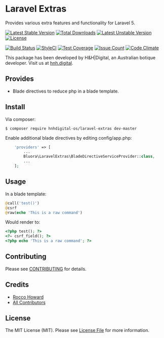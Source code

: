 # Laravel Extras

Provides various extra features and functionality for Laravel 5.

[![Latest Stable Version](https://poser.pugx.org/hnhdigital-os/laravel-extras/v/stable.svg)](https://packagist.org/packages/hnhdigital-os/laravel-extras) [![Total Downloads](https://poser.pugx.org/hnhdigital-os/laravel-extras/downloads.svg)](https://packagist.org/packages/hnhdigital-os/laravel-extras) [![Latest Unstable Version](https://poser.pugx.org/hnhdigital-os/laravel-extras/v/unstable.svg)](https://packagist.org/packages/hnhdigital-os/laravel-extras) [![License](https://poser.pugx.org/hnhdigital-os/laravel-extras/license.svg)](https://packagist.org/packages/hnhdigital-os/laravel-extras)

[![Build Status](https://travis-ci.org/hnhdigital-os/laravel-extras.svg?branch=master)](https://travis-ci.org/hnhdigital-os/laravel-extras) [![StyleCI](https://styleci.io/repos/74417746/shield?branch=master)](https://styleci.io/repos/74417746) [![Test Coverage](https://codeclimate.com/github/hnhdigital-os/laravel-extras/badges/coverage.svg)](https://codeclimate.com/github/hnhdigital-os/laravel-extras/coverage) [![Issue Count](https://codeclimate.com/github/hnhdigital-os/laravel-extras/badges/issue_count.svg)](https://codeclimate.com/github/hnhdigital-os/laravel-extras) [![Code Climate](https://codeclimate.com/github/hnhdigital-os/laravel-extras/badges/gpa.svg)](https://codeclimate.com/github/hnhdigital-os/laravel-extras) 

This package has been developed by H&H|Digital, an Australian botique developer. Visit us at [hnh.digital](http://hnh.digital).

## Provides

* Blade directives to reduce php in a blade template.

## Install

Via composer:

`$ composer require hnhdigital-os/laravel-extras dev-master`

Enable additional blade directives by editing config/app.php:

```php
    'providers' => [
        ...
        Bluora\LaravelExtras\BladeDirectiveServiceProvider::class,
        ...
    ];
```

## Usage

In a blade template:

```php
@call('test()')
@csrf
@raw(echo 'This is a raw command')
```

Would render to:

```php
<?php test(); ?>
<?= csrf_field(); ?>
<?php echo 'This is a raw command'; ?>
```

## Contributing

Please see [CONTRIBUTING](https://github.com/hnhdigital-os/laravel-extras/blob/master/CONTRIBUTING.md) for details.

## Credits

* [Rocco Howard](https://github.com/therocis)
* [All Contributors](https://github.com/hnhdigital-os/laravel-extras/contributors)

## License

The MIT License (MIT). Please see [License File](https://github.com/hnhdigital-os/laravel-extras/blob/master/LICENSE) for more information.
